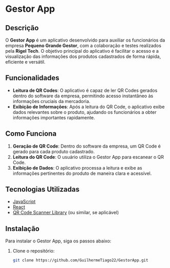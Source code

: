 # Gestor App

## Descrição

O **Gestor App** é um aplicativo desenvolvido para auxiliar os funcionários da empresa **Pequeno Grande Gestor**, com a colaboração e testes realizados pela **Rigel Tech**. O objetivo principal do aplicativo é facilitar o acesso e a visualização das informações dos produtos cadastrados de forma rápida, eficiente e versátil.

## Funcionalidades

- **Leitura de QR Codes**: O aplicativo é capaz de ler QR Codes gerados dentro do software da empresa, permitindo acesso instantâneo às informações cruciais da mercadoria.
- **Exibição de Informações**: Após a leitura do QR Code, o aplicativo exibe dados relevantes sobre o produto, ajudando os funcionários a obter informações importantes rapidamente.

## Como Funciona

1. **Geração de QR Code**: Dentro do software da empresa, um QR Code é gerado para cada produto cadastrado.
2. **Leitura do QR Code**: O usuário utiliza o Gestor App para escanear o QR Code.
3. **Exibição de Dados**: O aplicativo processa a leitura e exibe as informações pertinentes do produto de maneira clara e acessível.

## Tecnologias Utilizadas

- [JavaScript](https://www.javascript.com/)
- [React](https://reactjs.org/)
- [QR Code Scanner Library](https://www.npmjs.com/package/qrcode.react) (ou similar, se aplicável)

## Instalação

Para instalar o Gestor App, siga os passos abaixo:

1. Clone o repositório:
   ```bash
   git clone https://github.com/GuilhermeTiago22/GestorApp.git
